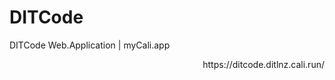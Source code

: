 # DITCode
DITCode Web.Application | myCali.app

<div align="right">
<p>https://ditcode.ditlnz.cali.run/</p>
</div>
